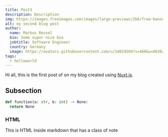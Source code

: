 ```yaml
---
title: Post3
description: Description
img: https://images.freeimages.com/images/large-previews/2b6/free-banner-background-1639360.jpg
alt: my second blog post
author:
  name: Markus Ressel
  bio: Some super nice bio
  jobtitle: Software Engineer
  country: Germany
  image: https://avatars.githubusercontent.com/u/14024504?s=460&u=8636a71fc6412cc8baba6b2042c1608c9dea78e5
tags:
  - helloworld
---
```


Hi all, this is the first post of on my blog created using [Nuxt.js](https://nuxtjs.org).

## Subsection

```python
def function(a: str, b: int) -> None:
  return None
```

### HTML

<div class="bg-blue-500 text-white p-4 mb-4">
  This is HTML inside markdown that has a class of note
</div>
